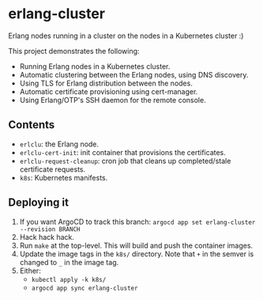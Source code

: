# erlang-cluster

Erlang nodes running in a cluster on the nodes in a Kubernetes cluster :)

This project demonstrates the following:

- Running Erlang nodes in a Kubernetes cluster.
- Automatic clustering between the Erlang nodes, using DNS discovery.
- Using TLS for Erlang distribution between the nodes.
- Automatic certificate provisioning using cert-manager.
- Using Erlang/OTP's SSH daemon for the remote console.

## Contents

- `erlclu`: the Erlang node.
- `erlclu-cert-init`: init container that provisions the certificates.
- `erlclu-request-cleanup`: cron job that cleans up completed/stale certificate
  requests.
- `k8s`: Kubernetes manifests.

## Deploying it

1. If you want ArgoCD to track this branch: `argocd app set erlang-cluster --revision BRANCH`
2. Hack hack hack.
3. Run `make` at the top-level. This will build and push the container images.
4. Update the image tags in the `k8s/` directory. Note that `+` in the semver is changed to `_` in the image tag.
5. Either:
   - `kubectl apply -k k8s/`
   - `argocd app sync erlang-cluster`
